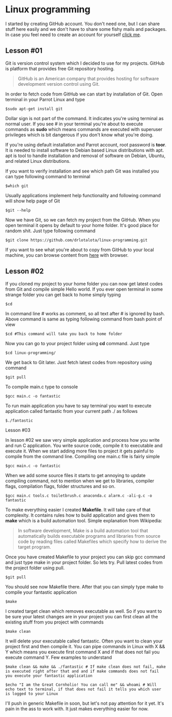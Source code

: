 Linux programming
=================

I started by creating GitHub account. You don't need one, but I can share stuff here easily and we don't have to share some fishy mails and packages. In case you feel need to create an account for yourself [click me](https://github.com/join).

Lesson #01
----------

Git is version control system which I decided to use for my projects. GitHub is platform that provides free Git repository hosting.
> GitHub is an American company that provides hosting for software development version control using Git.

In order to fetch code from GitHub we can start by installation of Git. Open terminal in your Parrot Linux and type

  `$sudo apt-get install git`

Dollar sign is not part of the command. It indicates you're using terminal as normal user. If you see # in your terminal you're about to execute commands as **sudo** which means commands are executed with superuser privileges which is bit dangerous if you don't know what you're doing.

If you're using default installation and Parrot account, root password is **toor**. It is needed to install software to Debian based Linux distributions with apt. apt is tool to handle  installation and removal of software on Debian, Ubuntu, and related Linux distributions.

If you want to verify installation and see which path Git was installed you can type following command to terminal

  `$which git`

Usually applications implement help functionality and following command will show help page of Git

  `$git --help`

Now we have Git, so we can fetch my project from the GitHub. When you open terminal it opens by default to your home folder. It's good place for random shit. Just type following command

  `$git clone https://github.com/drlotalota/linux-programming.git`

If you want to see what you're about to copy from GitHub to your local machine, you can browse content from [here](https://github.com/drlotalota/linux-programming) with browser.

Lesson #02
----------

If you cloned my project to your home folder you can now get latest codes from Git and compile simple Hello world. If you ever open terminal in some strange folder you can get back to home simply typing

  `$cd`

In command line # works as comment, so all text after # is ignored by bash. Above command is same as typing following command from bash point of view

  `$cd #This command will take you back to home folder`

Now you can go to your project folder using **cd** command. Just type

  `$cd linux-programming/`

We get back to Git later. Just fetch latest codes from repository using command

  `$git pull`

To compile main.c type to console

  `$gcc main.c -o fantastic`

To run main application you have to say terminal you want to execute application called fantastic from your current path ./ as follows

  `$./fantastic`

Lesson #03

In lesson #02 we saw very simple application and process how you write and run C application. You write source code, compile it to executable and execute it. When we start adding more files to project it gets painful to compile from the command line. Compiling one main.c file is fairly simple

`$gcc main.c -o fantastic`

When we add some source files it starts to get annoying to update compiling command, not to mention when we get to libraries, compiler flags, compilation flags, folder structures and so on.

`$gcc main.c tools.c toiletbrush.c anaconda.c alarm.c -ali-g.c -o fantastic`

To make everything easier I created **Makefile**. It will take care of that complexity. It contains rules how to build application and gives them to **make** which is a build automation tool. Simple explanation from Wikipedia:

> In software development, Make is a build automation tool that automatically builds executable programs and libraries from source code by reading files called Makefiles which specify how to derive the target program.

Once you have created Makefile to your project you can skip gcc command and just type make in your project folder. So lets try. Pull latest codes from the project folder using pull.

`$git pull`

You should see now Makefile there. After that you can simply type make to compile your fantastic application

`$make`

I created target clean which removes executable as well. So if you want to be sure your latest changes are in your project you can first clean all the existing stuff from you project with commands

`$make clean`

It will delete your executable called fantastic. Often you want to clean your project first and then compile it. You can pipe commands in Linux with X && Y which means you execute first command X and if that does not fail you execute command Y. Few examples to understand

`$make clean && make && ./fantastic # If make clean does not fail, make is executed right after that and and if make commands does not fail you execute your fantastic application`

`$echo "I am the Great Cornholio! You can call me" && whoami # Will echo text to terminal, if that does not fail it tells you which user is logged to your Linux`

I'll push in generic Makefile in soon, but let's not pay attention for it yet. It's pain in the ass to work with. It just makes everything easier for now.
